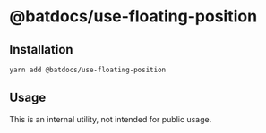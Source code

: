 # @batdocs/use-floating-position

## Installation

```sh
yarn add @batdocs/use-floating-position
```

## Usage

This is an internal utility, not intended for public usage.
